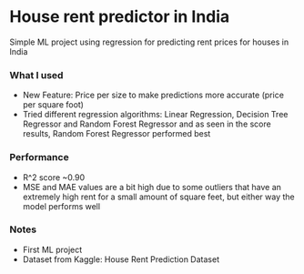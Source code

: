 # House rent predictor in India
Simple ML project using regression for predicting rent prices for houses in India

### What I used
- New Feature: Price per size to make predictions more accurate (price per square foot)
- Tried different regression algorithms: Linear Regression, Decision Tree Regressor and Random Forest Regressor and as seen in the score results, Random Forest Regressor performed best

### Performance
- R^2 score ~0.90
- MSE and MAE values are a bit high due to some outliers that have an extremely high rent for a small amount of square feet, but either way the model performs well

### Notes
- First ML project
- Dataset from Kaggle: House Rent Prediction Dataset
